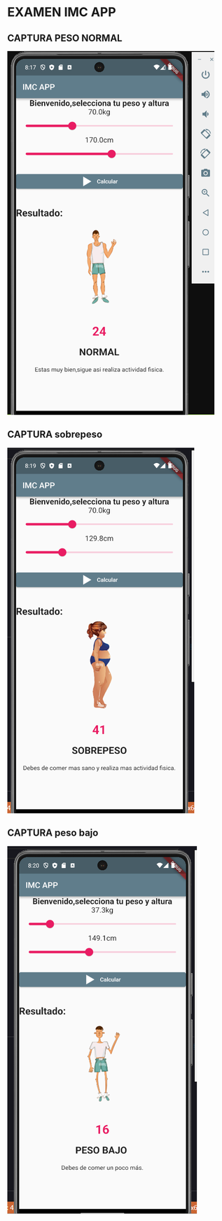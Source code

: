 # EXAMEN IMC APP
## CAPTURA PESO NORMAL
![Captura de peso normal](assets/images/imagen1.png) 
## CAPTURA sobrepeso
![Captura de sobrepeso](assets/images/imagen2.png) 
## CAPTURA peso bajo
![Captura de peso bajo](assets/images/imagen3.png) 